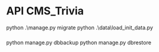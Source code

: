 # API CMS_Trivia

python .\manage.py migrate
python .\data\load_init_data.py

###

python manage.py dbbackup
python manage.py dbrestore
